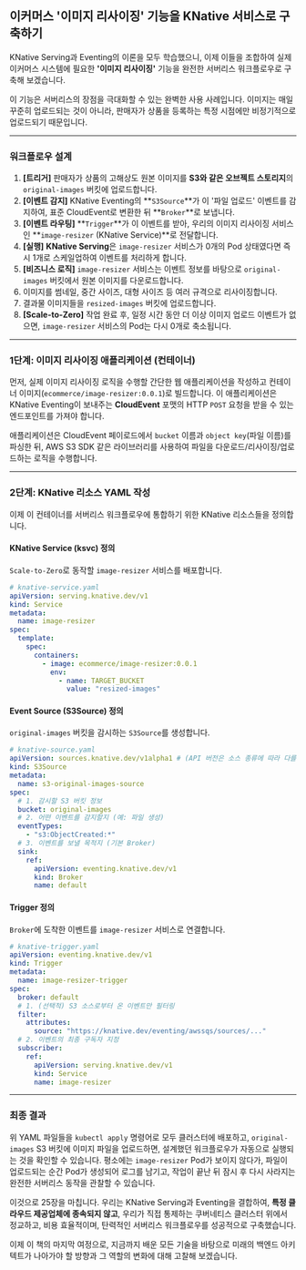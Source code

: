 ## 이커머스 '이미지 리사이징' 기능을 KNative 서비스로 구축하기

KNative Serving과 Eventing의 이론을 모두 학습했으니, 이제 이들을 조합하여 실제 이커머스 시스템에 필요한 **'이미지 리사이징'** 기능을 완전한 서버리스 워크플로우로 구축해 보겠습니다.

이 기능은 서버리스의 장점을 극대화할 수 있는 완벽한 사용 사례입니다. 이미지는 매일 꾸준히 업로드되는 것이 아니라, 판매자가 상품을 등록하는 특정 시점에만 비정기적으로 업로드되기 때문입니다.

-----

### 워크플로우 설계

1.  **[트리거]** 판매자가 상품의 고해상도 원본 이미지를 **S3와 같은 오브젝트 스토리지**의 `original-images` 버킷에 업로드합니다.
2.  **[이벤트 감지]** KNative Eventing의 \*\*`S3Source`\*\*가 이 '파일 업로드' 이벤트를 감지하여, 표준 CloudEvent로 변환한 뒤 \*\*`Broker`\*\*로 보냅니다.
3.  **[이벤트 라우팅]** \*\*`Trigger`\*\*가 이 이벤트를 받아, 우리의 이미지 리사이징 서비스인 \*\*`image-resizer` (KNative Service)\*\*로 전달합니다.
4.  **[실행]** **KNative Serving**은 `image-resizer` 서비스가 0개의 Pod 상태였다면 즉시 1개로 스케일업하여 이벤트를 처리하게 합니다.
5.  **[비즈니스 로직]** `image-resizer` 서비스는 이벤트 정보를 바탕으로 `original-images` 버킷에서 원본 이미지를 다운로드합니다.
6.  이미지를 썸네일, 중간 사이즈, 대형 사이즈 등 여러 규격으로 리사이징합니다.
7.  결과물 이미지들을 `resized-images` 버킷에 업로드합니다.
8.  **[Scale-to-Zero]** 작업 완료 후, 일정 시간 동안 더 이상 이미지 업로드 이벤트가 없으면, `image-resizer` 서비스의 Pod는 다시 0개로 축소됩니다.

-----

### 1단계: 이미지 리사이징 애플리케이션 (컨테이너)

먼저, 실제 이미지 리사이징 로직을 수행할 간단한 웹 애플리케이션을 작성하고 컨테이너 이미지(`ecommerce/image-resizer:0.0.1`)로 빌드합니다. 이 애플리케이션은 KNative Eventing이 보내주는 **CloudEvent** 포맷의 HTTP `POST` 요청을 받을 수 있는 엔드포인트를 가져야 합니다.

애플리케이션은 CloudEvent 페이로드에서 `bucket` 이름과 `object key`(파일 이름)를 파싱한 뒤, AWS S3 SDK 같은 라이브러리를 사용하여 파일을 다운로드/리사이징/업로드하는 로직을 수행합니다.

-----

### 2단계: KNative 리소스 YAML 작성

이제 이 컨테이너를 서버리스 워크플로우에 통합하기 위한 KNative 리소스들을 정의합니다.

#### KNative Service (ksvc) 정의

`Scale-to-Zero`로 동작할 `image-resizer` 서비스를 배포합니다.

```yaml
# knative-service.yaml
apiVersion: serving.knative.dev/v1
kind: Service
metadata:
  name: image-resizer
spec:
  template:
    spec:
      containers:
        - image: ecommerce/image-resizer:0.0.1
          env:
            - name: TARGET_BUCKET
              value: "resized-images"
```

#### Event Source (S3Source) 정의

`original-images` 버킷을 감시하는 `S3Source`를 생성합니다.

```yaml
# knative-source.yaml
apiVersion: sources.knative.dev/v1alpha1 # (API 버전은 소스 종류에 따라 다를 수 있음)
kind: S3Source
metadata:
  name: s3-original-images-source
spec:
  # 1. 감시할 S3 버킷 정보
  bucket: original-images
  # 2. 어떤 이벤트를 감지할지 (예: 파일 생성)
  eventTypes:
    - "s3:ObjectCreated:*"
  # 3. 이벤트를 보낼 목적지 (기본 Broker)
  sink:
    ref:
      apiVersion: eventing.knative.dev/v1
      kind: Broker
      name: default
```

#### Trigger 정의

`Broker`에 도착한 이벤트를 `image-resizer` 서비스로 연결합니다.

```yaml
# knative-trigger.yaml
apiVersion: eventing.knative.dev/v1
kind: Trigger
metadata:
  name: image-resizer-trigger
spec:
  broker: default
  # 1. (선택적) S3 소스로부터 온 이벤트만 필터링
  filter:
    attributes:
      source: "https://knative.dev/eventing/awssqs/sources/..." 
  # 2. 이벤트의 최종 구독자 지정
  subscriber:
    ref:
      apiVersion: serving.knative.dev/v1
      kind: Service
      name: image-resizer
```

-----

### 최종 결과

위 YAML 파일들을 `kubectl apply` 명령어로 모두 클러스터에 배포하고, `original-images` S3 버킷에 이미지 파일을 업로드하면, 설계했던 워크플로우가 자동으로 실행되는 것을 확인할 수 있습니다. 평소에는 `image-resizer` Pod가 보이지 않다가, 파일이 업로드되는 순간 Pod가 생성되어 로그를 남기고, 작업이 끝난 뒤 잠시 후 다시 사라지는 완전한 서버리스 동작을 관찰할 수 있습니다.

이것으로 25장을 마칩니다. 우리는 KNative Serving과 Eventing을 결합하여, **특정 클라우드 제공업체에 종속되지 않고**, 우리가 직접 통제하는 쿠버네티스 클러스터 위에서 정교하고, 비용 효율적이며, 탄력적인 서버리스 워크플로우를 성공적으로 구축했습니다.

이제 이 책의 마지막 여정으로, 지금까지 배운 모든 기술을 바탕으로 미래의 백엔드 아키텍트가 나아가야 할 방향과 그 역할의 변화에 대해 고찰해 보겠습니다.